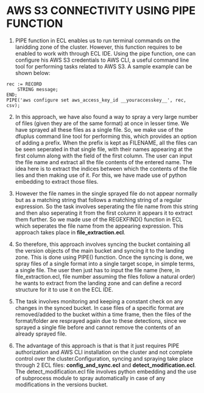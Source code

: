 <h1><b>AWS S3 CONNECTIVITY USING PIPE FUNCTION</b></h1>

1. PIPE function in ECL enables us to run terminal commands on the lanidding zone of the cluster. However, this function requires to be enabled to work with through ECL IDE. Using the pipe function, one can configure his AWS S3 credentials to AWS CLI, a useful command line tool for performing tasks related to AWS S3. A sample example can be shown below:
```
rec := RECORD
    STRING message;
END;
PIPE('aws configure set aws_access_key_id __youraccesskey__', rec, csv);
```
2. In this approach, we have also found a way to spray a very large number of files (given they are of the same format) at once in lesser time. We have sprayed all these files as a single file. So, we make use of the dfuplus command line tool for performing this, which provides an option of adding a prefix. When the prefix is kept as FILENAME, all the files can be seen seperated in that single file, with their names appearing at the first column along with the field of the first column. The user can input the file name and extract all the file contents of the entered name. The idea here is to extract the indices between which the contents of the file lies and then making use of it. For this, we have made use of python embedding to extract those files.

4. However the file names in the single sprayed file do not appear normally but as a matching string that follows a matching string of a regular expression. So the task involves seperating the file name from this string and then also seperating it from the first column it appears it to extract them further. So we made use of the REGEXFIND() function in ECL which seperates the file name from the appearing expression. This approach takes place in <b>file_extraction.ecl</b>.

5. So therefore, this approach involves syncing the bucket containing all the version objects of the main bucket and syncing it to the landing zone. This is done using PIPE() function. Once the syncing is done, we spray files of a single format into a single target scope, in simple terms, a single file. The user then just has to input the file name (here, in file_extraction.ecl, file number assuming the files follow a natural order) he wants to extract from the landing zone and can define a record structure for it to use it on the ECL IDE.
   
6. The task involves monitoring and keeping a constant check on any changes in the synced bucket. In case files of a specific format are removed/added to the bucket within a time frame, then the files of the format/folder are resprayed again due to these detections, since we sprayed a single file before and cannot remove the contents of an already sprayed file.
   
7. The advantage of this approach is that is that it just requires PIPE authorization and AWS CLI installation on the cluster and not complete control over the cluster.Configuration, syncing and spraying take place through 2 ECL files: <b>config_and_sync.ecl</b> and <b>detect_modification.ecl</b>. The detect_modification.ecl file involves python embedding and the use of subprocess module to spray automatically in case of any modifications in the versions bucket. 
